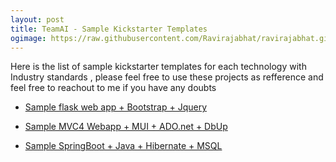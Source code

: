 ```yaml
---
layout: post
title: TeamAI - Sample Kickstarter Templates
ogimage: https://raw.githubusercontent.com/Ravirajabhat/ravirajabhat.github.io/master/images/hackathon.jpg
---
```

Here is the list of sample kickstarter templates for each technology with Industry standards , please feel free to use these projects as refference and feel free to reachout to me if you have any doubts

* [Sample  flask web app + Bootstrap + Jquery](https://gitlab.com/ravirajbhat154/FlaskSamples)

* [Sample MVC4 Webapp + MUI + ADO.net + DbUp](https://gitlab.com/ravirajbhat154/MUI-MVC4-ADO.net-SAMPLE)

* [Sample SpringBoot + Java + Hibernate + MSQL ](https://gitlab.com/ravirajbhat154/Samle-FlightBooking-SpringBootAPI-Java-MSQL)
